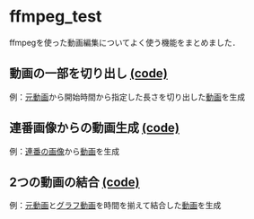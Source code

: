 # ffmpeg_test
ffmpegを使った動画編集についてよく使う機能をまとめました．

## 動画の一部を切り出し [(code)](clip_video.py)
例：[元動画](https://github.com/naka-tomo/ffmpeg_test/raw/main/video.mp4)から開始時間から指定した長さを切り出した[動画](https://github.com/naka-tomo/ffmpeg_test/raw/main/clip.mp4)を生成

## 連番画像からの動画生成 [(code)](make_graph_video.py)
例：[連番の画像](graph)から[動画](https://github.com/naka-tomo/ffmpeg_test/raw/main/graph.mp4)を生成

## 2つの動画の結合 [(code)](stack_videos.py)
例：[元動画](https://github.com/naka-tomo/ffmpeg_test/raw/main/video.mp4)と[グラフ動画](https://github.com/naka-tomo/ffmpeg_test/raw/main/graph.mp4)を時間を揃えて結合した[動画](https://github.com/naka-tomo/ffmpeg_test/raw/main/stack.mp4)を生成
